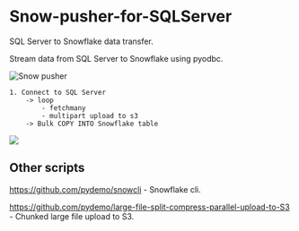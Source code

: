 # Snow-pusher-for-SQLServer
SQL Server to Snowflake data transfer.

Stream data from SQL Server to Snowflake using pyodbc.

![Snow pusher](https://raw.githubusercontent.com/pydemo/Snow-pusher-for-SQLServer/master/snow-pusher.jpg "Snowflake data load.")

```
1. Connect to SQL Server
    -> loop
        - fetchmany
        - multipart upload to s3
    -> Bulk COPY INTO Snowflake table
```        
[<img src="https://www.buymeacoffee.com/assets/img/custom_images/orange_img.png">](https://www.buymeacoffee.com/0nJ32Xg)

## Other scripts
https://github.com/pydemo/snowcli - Snowflake cli.


https://github.com/pydemo/large-file-split-compress-parallel-upload-to-S3 - Chunked large file upload to S3.
